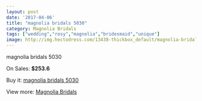 ```yaml
---
layout: post
date: '2017-04-06'
title: "magnolia bridals 5030"
category: Magnolia Bridals
tags: ["wedding","rosy","magnolia","bridesmaid","unique"]
image: http://img.hectodress.com/13438-thickbox_default/magnolia-bridals-5030.jpg
---
```

magnolia bridals 5030

On Sales: **$253.6**
<a href="https://www.hectodress.com/magnolia-bridals/6505-magnolia-bridals-5030.html"><amp-img layout="responsive" width="600" height="600" src="//img.hectodress.com/13438-thickbox_default/magnolia-bridals-5030.jpg" alt="magnolia bridals 5030 0" /></a>
<a href="https://www.hectodress.com/magnolia-bridals/6505-magnolia-bridals-5030.html"><amp-img layout="responsive" width="600" height="600" src="//img.hectodress.com/13440-thickbox_default/magnolia-bridals-5030.jpg" alt="magnolia bridals 5030 1" /></a>
<a href="https://www.hectodress.com/magnolia-bridals/6505-magnolia-bridals-5030.html"><amp-img layout="responsive" width="600" height="600" src="//img.hectodress.com/13439-thickbox_default/magnolia-bridals-5030.jpg" alt="magnolia bridals 5030 2" /></a>

Buy it: [magnolia bridals 5030](https://www.hectodress.com/magnolia-bridals/6505-magnolia-bridals-5030.html "magnolia bridals 5030")

View more: [Magnolia Bridals](https://www.hectodress.com/110-magnolia-bridals "Magnolia Bridals")